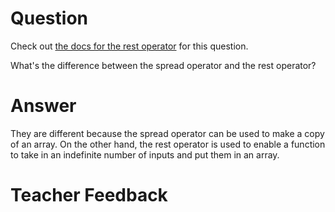 # Question
Check out [the docs for the rest operator](https://developer.mozilla.org/en-US/docs/Web/JavaScript/Reference/Functions/rest_parameters) for this question.

What's the difference between the spread operator and the rest operator?

# Answer
They are different because the spread operator can be used to make a copy of an array. On the other hand, the rest operator is used to enable a function to take in an indefinite number of inputs and put them in an array. 

# Teacher Feedback